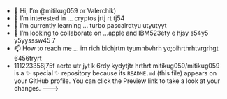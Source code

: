 - 👋 Hi, I’m @mitikug059 or Valerchik)
- 👀 I’m interested in ... cryptos jrtj rt tj54
- 🌱 I’m currently learning ... turbo pascalrdtyu utyutyyt
- 💞️ I’m looking to collaborate on ...apple and IBM523ety e hjsy s54y5 y5yysssw45 7
- 📫 How to reach me ... im rich bichjrtm tyumnbvhrh yo;oihrthrhtvrgrhgt 6456tryrt
- 111223356j75f aerte utr jyt
k 6rdy kydytjtr hrthrt
mitikug059/mitikug059 is a ✨ special ✨ repository because its `README.md` (this file) appears on your GitHub profile.
You can click the Preview link to take a look at your changes.
--->
